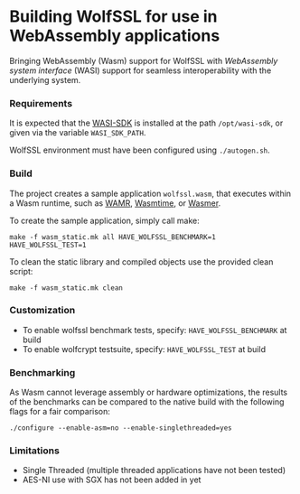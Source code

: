 # Building WolfSSL for use in WebAssembly applications
Bringing WebAssembly (Wasm) support for WolfSSL with *WebAssembly system interface* (WASI) support for seamless interoperability with the underlying system.

### Requirements
It is expected that the [WASI-SDK](https://github.com/WebAssembly/wasi-sdk) is installed at the path `/opt/wasi-sdk`, or given via the variable `WASI_SDK_PATH`.

WolfSSL environment must have been configured using `./autogen.sh`.

### Build
The project creates a sample application `wolfssl.wasm`, that executes within a Wasm runtime, such as [WAMR](https://github.com/bytecodealliance/wasm-micro-runtime), [Wasmtime](https://github.com/bytecodealliance/wasmtime), or [Wasmer](https://github.com/wasmerio/wasmer).

To create the sample application, simply call make:

`make -f wasm_static.mk all HAVE_WOLFSSL_BENCHMARK=1 HAVE_WOLFSSL_TEST=1`

To clean the static library and compiled objects use the provided clean script:

`make -f wasm_static.mk clean`

### Customization
- To enable wolfssl benchmark tests, specify: `HAVE_WOLFSSL_BENCHMARK` at build
- To enable wolfcrypt testsuite, specify: `HAVE_WOLFSSL_TEST` at build

### Benchmarking

As Wasm cannot leverage assembly or hardware optimizations, the results of the benchmarks can be compared to the native build with the following flags for a fair comparison:

```
./configure --enable-asm=no --enable-singlethreaded=yes
```

### Limitations
- Single Threaded (multiple threaded applications have not been tested)
- AES-NI use with SGX has not been added in yet
